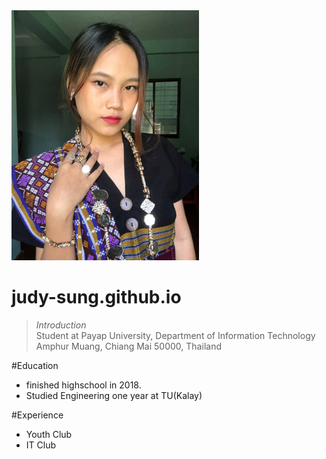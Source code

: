 <img src="judy (1).jpg" width="300" />

# judy-sung.github.io
>_Introduction_<br />
> Student at Payap University, Department of Information Technology <br />
> Amphur Muang, Chiang Mai 50000, Thailand <br/>

#Education
* finished highschool in 2018.
* Studied Engineering one year at TU(Kalay)

#Experience
* Youth Club
* IT Club

